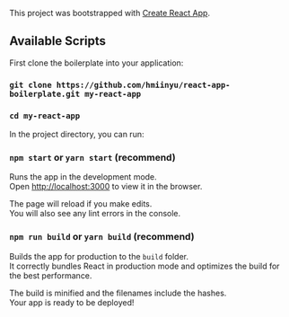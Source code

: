 This project was bootstrapped with [Create React App](https://github.com/hmiinyu/react-app-boilerplate.git).

## Available Scripts

First clone the boilerplate into your application:

### `git clone https://github.com/hmiinyu/react-app-boilerplate.git my-react-app`
### `cd my-react-app`

In the project directory, you can run:

### `npm start` or `yarn start` (recommend)

Runs the app in the development mode.<br>
Open [http://localhost:3000](http://localhost:3000) to view it in the browser.

The page will reload if you make edits.<br>
You will also see any lint errors in the console.

### `npm run build` or `yarn build` (recommend)

Builds the app for production to the `build` folder.<br>
It correctly bundles React in production mode and optimizes the build for the best performance.

The build is minified and the filenames include the hashes.<br>
Your app is ready to be deployed!
